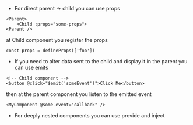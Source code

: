 - For direct parent -> child you can use props
```
<Parent>
	<Child :props="some-props">
<Parent />
```

at Child component you register the props

```
const props = defineProps(['foo'])
```

- If you need to alter data sent to the child and display it in the parent you can use emits
```
<!-- Child component -->
<button @click="$emit('someEvent')">Click Me</button>
```

then at the parent component you listen to the emitted event

```
<MyComponent @some-event="callback" />
```

- For deeply nested components you can use provide and inject